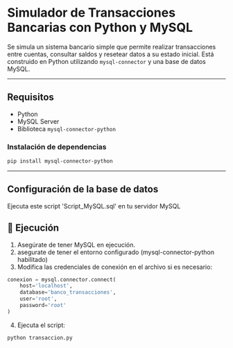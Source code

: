 
# Simulador de Transacciones Bancarias con Python y MySQL

Se simula un sistema bancario simple que permite realizar transacciones entre cuentas, consultar saldos y resetear datos a su estado inicial. Está construido en Python utilizando `mysql-connector` y una base de datos MySQL.

---

## Requisitos

- Python
- MySQL Server
- Biblioteca `mysql-connector-python`

### Instalación de dependencias

```bash
pip install mysql-connector-python
```

---

##  Configuración de la base de datos

Ejecuta este script 'Script_MySQL.sql' en tu servidor MySQL

## 🚀 Ejecución

1. Asegúrate de tener MySQL en ejecución.
2. asegurate de tener el entorno configurado (mysql-connector-python habilitado)
3. Modifica las credenciales de conexión en el archivo si es necesario:

```python
conexion = mysql.connector.connect(
    host='localhost',
    database='banco_transacciones',
    user='root',
    password='root'
)
```

4. Ejecuta el script:

```bash
python transaccion.py
```
